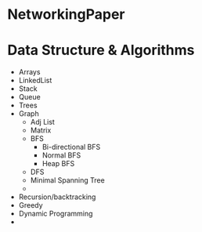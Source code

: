 # NetworkingPaper


Data Structure & Algorithms
==============================

- Arrays
- LinkedList
- Stack
- Queue
- Trees
- Graph
  - Adj List
  - Matrix
  - BFS
    - Bi-directional BFS
    - Normal BFS
    - Heap BFS
  - DFS
  - Minimal Spanning Tree
  -  
- Recursion/backtracking
- Greedy
- Dynamic Programming
- 
